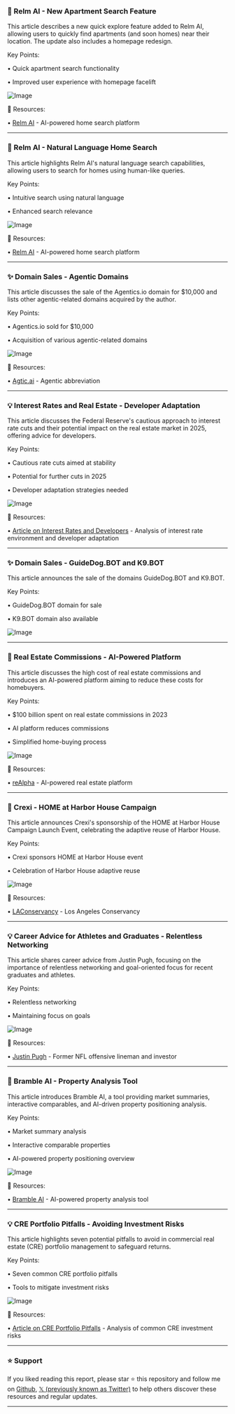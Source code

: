 ### 🚀 Relm AI - New Apartment Search Feature

This article describes a new quick explore feature added to Relm AI, allowing users to quickly find apartments (and soon homes) near their location.  The update also includes a homepage redesign.

Key Points:

• Quick apartment search functionality

• Improved user experience with homepage facelift


![Image](https://pbs.twimg.com/ext_tw_video_thumb/1894046390109585408/pu/img/dOnInR8aFAfCofmS.jpg)

🔗 Resources:

• [Relm AI](https://x.com/relm_ai) - AI-powered home search platform


---

### 🤖 Relm AI - Natural Language Home Search

This article highlights Relm AI's natural language search capabilities, allowing users to search for homes using human-like queries.

Key Points:

• Intuitive search using natural language

• Enhanced search relevance


![Image](https://pbs.twimg.com/ext_tw_video_thumb/1887134678563352576/pu/img/W6Ehe6LS1uQmkxW-.jpg)

🔗 Resources:

• [Relm AI](https://x.com/relm_ai) - AI-powered home search platform


---

### ✨ Domain Sales - Agentic Domains

This article discusses the sale of the Agentics.io domain for $10,000 and lists other agentic-related domains acquired by the author.

Key Points:

• Agentics.io sold for $10,000

• Acquisition of various agentic-related domains


![Image](https://pbs.twimg.com/media/GhiYO7hXQAAWKPi?format=jpg&name=small)

🔗 Resources:

• [Agtic.ai](http://Agtic.ai) - Agentic abbreviation


---

### 💡 Interest Rates and Real Estate - Developer Adaptation

This article discusses the Federal Reserve's cautious approach to interest rate cuts and their potential impact on the real estate market in 2025, offering advice for developers.

Key Points:

• Cautious rate cuts aimed at stability

• Potential for further cuts in 2025

• Developer adaptation strategies needed


![Image](https://pbs.twimg.com/media/GgOEKQfW0AAhbqK?format=jpg&name=small)

🔗 Resources:

• [Article on Interest Rates and Developers](https://hubs.ly/Q02-L3WZ0) -  Analysis of interest rate environment and developer adaptation


---

### ✨ Domain Sales - GuideDog.BOT and K9.BOT

This article announces the sale of the domains GuideDog.BOT and K9.BOT.

Key Points:

• GuideDog.BOT domain for sale

• K9.BOT domain also available


![Image](https://pbs.twimg.com/media/GeyeDAjXIAAVd4E?format=jpg&name=small)

---

### 🤖 Real Estate Commissions - AI-Powered Platform

This article discusses the high cost of real estate commissions and introduces an AI-powered platform aiming to reduce these costs for homebuyers.

Key Points:

• $100 billion spent on real estate commissions in 2023

• AI platform reduces commissions

• Simplified home-buying process


![Image](https://pbs.twimg.com/ext_tw_video_thumb/1862260936884523009/pu/img/-ru2PkPx473FY5sS.jpg)

🔗 Resources:

• [reAlpha](https://x.com/reAlpha) - AI-powered real estate platform


---

### 🚀 Crexi - HOME at Harbor House Campaign

This article announces Crexi's sponsorship of the HOME at Harbor House Campaign Launch Event, celebrating the adaptive reuse of Harbor House.

Key Points:

• Crexi sponsors HOME at Harbor House event

• Celebration of Harbor House adaptive reuse


![Image](https://pbs.twimg.com/media/GcTAfXfXcAATgZz?format=jpg&name=small)

🔗 Resources:

• [LAConservancy](https://x.com/LAConservancy) - Los Angeles Conservancy


---

### 💡 Career Advice for Athletes and Graduates - Relentless Networking

This article shares career advice from Justin Pugh, focusing on the importance of relentless networking and goal-oriented focus for recent graduates and athletes.


Key Points:

• Relentless networking

• Maintaining focus on goals


![Image](https://pbs.twimg.com/ext_tw_video_thumb/1856787531557474307/pu/img/6AK9I5US0taovfTC.jpg)

🔗 Resources:

• [Justin Pugh](https://x.com/JustinPugh) - Former NFL offensive lineman and investor


---

### 🚀 Bramble AI - Property Analysis Tool

This article introduces Bramble AI, a tool providing market summaries, interactive comparables, and AI-driven property positioning analysis.

Key Points:

• Market summary analysis

• Interactive comparable properties

• AI-powered property positioning overview


![Image](https://pbs.twimg.com/ext_tw_video_thumb/1848885977747755008/pu/img/SboEHFxpa1hVU0zl.jpg)

🔗 Resources:

• [Bramble AI](https://x.com/usebramble) - AI-powered property analysis tool


---

### 💡 CRE Portfolio Pitfalls - Avoiding Investment Risks

This article highlights seven potential pitfalls to avoid in commercial real estate (CRE) portfolio management to safeguard returns.

Key Points:

• Seven common CRE portfolio pitfalls

• Tools to mitigate investment risks


![Image](https://pbs.twimg.com/media/Gavo1y8XAAAatJ5.jpg)

🔗 Resources:

• [Article on CRE Portfolio Pitfalls](https://bit.ly/3AadlRy) -  Analysis of common CRE investment risks


---

### ⭐️ Support

If you liked reading this report, please star ⭐️ this repository and follow me on [Github](https://github.com/Drix10), [𝕏 (previously known as Twitter)](https://x.com/DRIX_10_) to help others discover these resources and regular updates.

---